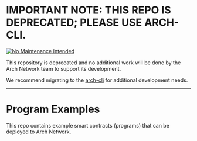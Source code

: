 # IMPORTANT NOTE: THIS REPO IS DEPRECATED; PLEASE USE ARCH-CLI.

[![No Maintenance Intended](http://unmaintained.tech/badge.svg)](http://unmaintained.tech/)

This repository is deprecated and no additional work will be done by the Arch Network team to support its development.

We recommend migrating to the [arch-cli] for additional development needs.

---
# Program Examples

This repo contains example smart contracts (programs) that can be deployed to Arch Network.

[arch-cli]: https://github.com/arch-network/arch-cli
